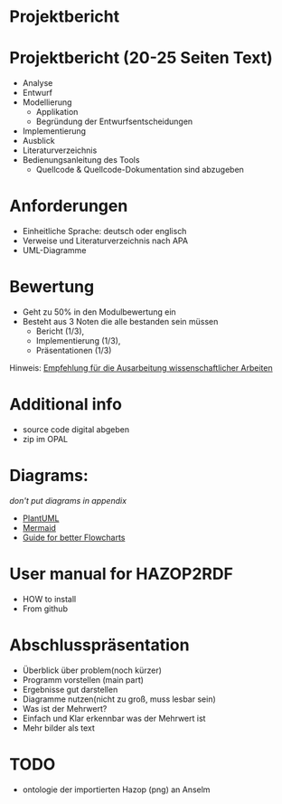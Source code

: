 # Projektbericht


# Projektbericht (20-25 Seiten Text)

* Analyse
* Entwurf
* Modellierung
	* Applikation
	* Begründung der Entwurfsentscheidungen
* Implementierung
* Ausblick
* Literaturverzeichnis
* Bedienungsanleitung des Tools
	* Quellcode & Quellcode-Dokumentation sind abzugeben


# Anforderungen

* Einheitliche Sprache: deutsch oder englisch
* Verweise und Literaturverzeichnis nach APA
* UML-Diagramme


# Bewertung

* Geht zu 50% in den Modulbewertung ein
* Besteht aus 3 Noten die alle bestanden sein müssen
	* Bericht (1/3),
	* Implementierung (1/3),
	* Präsentationen (1/3)

Hinweis: [Empfehlung für die Ausarbeitung wissenschaftlicher Arbeiten](https://tu-dresden.de/ing/elektrotechnik/ressourcen/dateien/studium/empfehlung-wissensch-arbeiten2019.pdf?lang=de)


# Additional info

* source code digital abgeben
* zip im OPAL


# Diagrams:

_don't put diagrams in appendix_
* [PlantUML](https://plantuml.com)
* [Mermaid](https://mermaid-js.github.io/mermaid/#/)
* [Guide for better Flowcharts](https://www.smartdraw.com/flowchart/flowchart-tips.htm)


# User manual for HAZOP2RDF

* HOW to install
* From github


# Abschlusspräsentation

* Überblick über problem(noch kürzer)
* Programm vorstellen (main part)
* Ergebnisse gut darstellen
* Diagramme nutzen(nicht zu groß, muss lesbar sein)
* Was ist der Mehrwert?
* Einfach und Klar erkennbar was der Mehrwert ist
* Mehr bilder als text

# TODO
* ontologie der importierten Hazop (png) an Anselm
